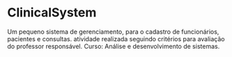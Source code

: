 # ClinicalSystem
Um pequeno sistema de gerenciamento, para o cadastro de funcionários, pacientes e consultas. atividade realizada seguindo critérios para avaliação do professor responsável. Curso: Análise e desenvolvimento de sistemas.

